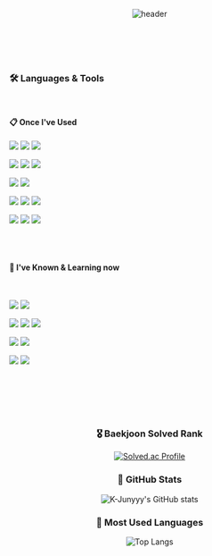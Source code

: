 <!--
**Kimdeokryun/Kimdeokryun** is a ✨ _special_ ✨ repository because its `README.md` (this file) appears on your GitHub profile.

Here are some ideas to get you started:

- 🔭 I’m currently working on ...
- 🌱 I’m currently learning ...
- 👯 I’m looking to collaborate on ...
- 🤔 I’m looking for help with ...
- 💬 Ask me about ...
- 📫 How to reach me: ...
- 😄 Pronouns: ...
- ⚡ Fun fact: ...
-->

<div align="center">
  
  ![header](https://capsule-render.vercel.app/api?type=transparent&color=000000&height=150&section=header&text=Kimdeokryun's%20GitHub&fontColor=47ABFF&fontSize=70&animation=fadeIn)
 
 #
 
 <br/>
 <br/>


 
</div>

### 🛠️ Languages & Tools

<br/>

####  :clipboard: Once I've Used 
 


<img src="https://img.shields.io/badge/Python-3776AB?style=for-the-badge&logo=Python&logoColor=white"> <img src="https://img.shields.io/badge/dart-0175C2?style=for-the-badge&logo=dart&logoColor=white">  <img src="https://img.shields.io/badge/C++-00599C?style=for-the-badge&logo=cplusplus&logoColor=white">

<img src="https://img.shields.io/badge/TF-FF6F00?style=for-the-badge&logo=tensorflow&logoColor=white"> <img src="https://img.shields.io/badge/flask-000000?style=for-the-badge&logo=flask&logoColor=white">  <img src="https://img.shields.io/badge/flutter-02569B?style=for-the-badge&logo=flutter&logoColor=white"> 

<img src="https://img.shields.io/badge/docker-2496ED?style=for-the-badge&logo=docker&logoColor=white">  <img src="https://img.shields.io/badge/git-F05032?style=for-the-badge&logo=git&logoColor=white">

<img src="https://img.shields.io/badge/AWS-232F3E?style=for-the-badge&logo=amazonaws&logoColor=white">   <img src="https://img.shields.io/badge/mysql-4479A1?style=for-the-badge&logo=mysql&logoColor=white">   <img src="https://img.shields.io/badge/apache-D22128?style=for-the-badge&logo=apache&logoColor=white">

<img src="https://img.shields.io/badge/github-181717?style=for-the-badge&logo=github&logoColor=white"> <img src="https://img.shields.io/badge/Anaconda-44A833?style=for-the-badge&logo=Anaconda&logoColor=white"> <img src="https://img.shields.io/badge/Slack-4A154B?style=for-the-badge&logo=Slack&logoColor=white">

 <br/>
<br/>

####  📄 I've Known & Learning now
 <br/>
 
<img src="https://img.shields.io/badge/JAVA-007396?style=for-the-badge&logo=Java&logoColor=white">  <img src="https://img.shields.io/badge/JAVASCRIPT-F7DF1E?style=for-the-badge&logo=javascript&logoColor=white">

<img src="https://img.shields.io/badge/REACT-61DAFB?style=for-the-badge&logo=react&logoColor=white"> <img src="https://img.shields.io/badge/SPRINGBOOT-6DB33F?style=for-the-badge&logo=springboot&logoColor=white">  <img src="https://img.shields.io/badge/MONGODB-6DB33F?style=for-the-badge&logo=mongodb&logoColor=white"> 

<img src="https://img.shields.io/badge/KUBERNETES-326CE5?style=for-the-badge&logo=kubernetes&logoColor=white">

<img src="https://img.shields.io/badge/JIRA-0052CC?style=for-the-badge&logo=jira&logoColor=white">

<img src="https://img.shields.io/badge/JENKINS-D24939?style=for-the-badge&logo=jenkins&logoColor=white"> <img src="https://img.shields.io/badge/GITLAB-0052CC?style=for-the-badge&logo=gitlab&logoColor=white"> 

<br/>

#

<br/>

<div align="center">

### 🎖️ Baekjoon Solved Rank

[![Solved.ac Profile](http://mazassumnida.wtf/api/v2/generate_badge?boj=rlaejr)](https://solved.ac/rlaejr/)


### 🏁 GitHub Stats
 
![K-Junyyy's GitHub stats](https://github-readme-stats.vercel.app/api?username=Kimdeokryun&show_icons=true&theme=dark)


### 🧰 Most Used Languages
 
![Top Langs](https://github-readme-stats.vercel.app/api/top-langs/?username=Kimdeokryun&layout=compact&theme=dark)

</div>

